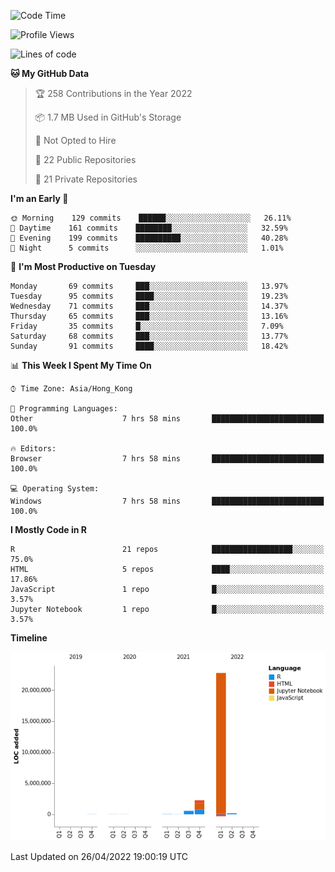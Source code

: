 

<!--**wt12318/wt12318** is a ✨ _special_ ✨ repository because its `README.md` (this file) appears on your GitHub profile.-->

<!--START_SECTION:waka-->
![Code Time](http://img.shields.io/badge/Code%20Time-133%20hrs%209%20mins-blue)

![Profile Views](http://img.shields.io/badge/Profile%20Views-0-blue)

![Lines of code](https://img.shields.io/badge/From%20Hello%20World%20I%27ve%20Written-25%20Million%20lines%20of%20code-blue)

**🐱 My GitHub Data** 

> 🏆 258 Contributions in the Year 2022
 > 
> 📦 1.7 MB Used in GitHub's Storage 
 > 
> 🚫 Not Opted to Hire
 > 
> 📜 22 Public Repositories 
 > 
> 🔑 21 Private Repositories  
 > 
**I'm an Early 🐤** 

```text
🌞 Morning    129 commits    ██████░░░░░░░░░░░░░░░░░░░   26.11% 
🌆 Daytime    161 commits    ████████░░░░░░░░░░░░░░░░░   32.59% 
🌃 Evening    199 commits    ██████████░░░░░░░░░░░░░░░   40.28% 
🌙 Night      5 commits      ░░░░░░░░░░░░░░░░░░░░░░░░░   1.01%

```
📅 **I'm Most Productive on Tuesday** 

```text
Monday       69 commits     ███░░░░░░░░░░░░░░░░░░░░░░   13.97% 
Tuesday      95 commits     ████░░░░░░░░░░░░░░░░░░░░░   19.23% 
Wednesday    71 commits     ███░░░░░░░░░░░░░░░░░░░░░░   14.37% 
Thursday     65 commits     ███░░░░░░░░░░░░░░░░░░░░░░   13.16% 
Friday       35 commits     █░░░░░░░░░░░░░░░░░░░░░░░░   7.09% 
Saturday     68 commits     ███░░░░░░░░░░░░░░░░░░░░░░   13.77% 
Sunday       91 commits     ████░░░░░░░░░░░░░░░░░░░░░   18.42%

```


📊 **This Week I Spent My Time On** 

```text
⌚︎ Time Zone: Asia/Hong_Kong

💬 Programming Languages: 
Other                    7 hrs 58 mins       █████████████████████████   100.0%

🔥 Editors: 
Browser                  7 hrs 58 mins       █████████████████████████   100.0%

💻 Operating System: 
Windows                  7 hrs 58 mins       █████████████████████████   100.0%

```

**I Mostly Code in R** 

```text
R                        21 repos            ██████████████████░░░░░░░   75.0% 
HTML                     5 repos             ████░░░░░░░░░░░░░░░░░░░░░   17.86% 
JavaScript               1 repo              █░░░░░░░░░░░░░░░░░░░░░░░░   3.57% 
Jupyter Notebook         1 repo              █░░░░░░░░░░░░░░░░░░░░░░░░   3.57%

```


**Timeline**

![Chart not found](https://raw.githubusercontent.com/wt12318/wt12318/main/charts/bar_graph.png) 


 Last Updated on 26/04/2022 19:00:19 UTC
<!--END_SECTION:waka-->


